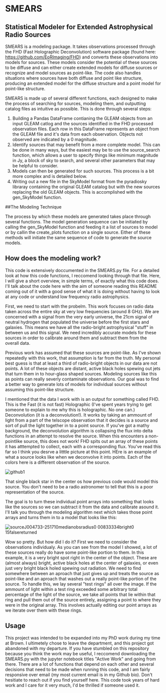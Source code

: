 # SMEARS
## Statistical Modeler for Extended Astrophysical Radio Sources

SMEARS is a modeling package. It takes observations processed through the FHD (Fast Holographic Deconvolution) software package (found here: https://github.com/EoRImaging/FHD) and converts these observations into models for sources. These models consider the potential of these sources to be diffuse and can either create extended models for diffuse sources or recognize and model sources as point-like. The code also handles situations where sources have both diffuse and point like structure, producing an extended model for the diffuse structure and a point model for point-like structure.

SMEARS is made up of several different functions, each designed to make the process of searching for sources, modeling them, and outputting catalog files as intuitive as possible. This is done through several steps:

1. Building a Pandas DataFrame contianing the GLEAM objects from an input GLEAM catlog and the sources identified in the FHD processed observation files. Each row in this DataFrame represents an object from the GLEAM file and it's data from each observation. Objects not observed are indicated by a 0 magnitude.
2. Identify sources that may benefit from a more complete model. This can be done in many ways, but the easiest may be to use the source_search function, which allows a user to specify things like minimum magnitude in Jy, a block of sky to search, and several other parameters that may be helpful to consider.
3. Models can then be generated for such sources. This process is a bit more complex and is detailed below.
4. Writing out a new file in the SkyModel format from the pyradiosky  libraray containing the original GLEAM catalog but with the new sources replacing the old GLEAM objects. This is accomplished with the gen_SkyModel function.

##The Modeling Technique

The process  by which these models are generated takes place through several functions. The model generation sequence can be initiated by calling the gen_SkyModel function and feeding it a list of sources to model or by callin the create_plots function on a single source. Either of these methods will initiate the same sequence of code to generate the source models.

## How does the modeling work?

This code is extensively doccumented in the SMEARS.py file. For a detailed look at how this code functions, I reccomend looking through that file. Here, I will give a short overview, in simple terms, of exactly what this code does. I'll talk about the code here with the aim of someone reading this README coming out of it with a good sense of what it is doing without having to look at any code or understand low frequency radio astrophysics. 

First, we need to start with the probelm. This work focuses on radio data taken across the entire sky at very low frequencies (around 8 GHz). We are concerned with a signal from the very early universe, the 21cm signal of neutral hydrogen that populated the universe before the first stars and galaxies. This means we have all the radio-bright astrophysical "stuff" in between us and this signal. We need incredibly accurate models for these sources in order to calibrate around them and subtract them from the overall data. 

Previous work has assumed that these sources are point-like. As I've shown repeatedly with this work, that assumption is far from the truth. My personal best guess is that at least a third of radio-bright objects in our data are not points. A lot of these objects are distant, active black holes spewing out jets that turn them in to hour-glass shaped sources. Modeling sources like this as points can really severly contaminate observations. Our goal was to find  a better way to generate lots of models for individual sources without assuming this point-like structure.

I mentioned that the data I work with is an output for something called FHD. This is the Fast (it is not fast) Holographic (I've spent years trying to get someone to explain to me why this is holographic. No one can.) Deconvolution (it is a deconvolution!). It works by taking an ammount of light from a part of the telscope observation that it decides is a source and sort of pull the light together in to a point source. If you've got a mathy background, the deconvolution algorithm is collapsing the flux into delta functions in an attempt to resolve the source. When this encounters a non-pointlike source, this does not work! FHD spits out an array of these points it has atttempted to collect, each with a corresponding flux. You've read this far so I think you desrve a litttle picture at this point. HEre is an example of what a source looks like when we deconvolve it into points. Each of the colors here is a different observation of the source.

![github1](https://user-images.githubusercontent.com/47015033/234695090-f1e8fb5c-3cf9-44a7-a07a-3d1f97d51345.png) 

That single black star in the center os how previous code would model this source. You don't need to be a radio astronomer to tell that this is a poor representation of the source. 

The goal is to turn these individual point arrays into something that looks like the sources so we can subtract it from the data and calibrate asound it. I'll talk you through the modeling algorithm next which takes those point arrays and turns them in to a model that looks like this:

![sourceJ004733-251710medianobsradius0 00833334bright0 15falsereturned](https://user-images.githubusercontent.com/47015033/234695634-81f0d1b3-47ab-4f28-b741-24e07ebc3e1d.png)

Wow so pretty. But how did I do it? First we need to consider the observations individualy. As you can see from the model I showed, a lot of these sources really do have some point-like portion to them. In this example, it is a very bright spot right in the center of the object. These are (almost always) bright, active black holes at the center of galaxies, or even just very bright black holed spewing out radiation. We need to find somewhere between an aproach that just gives up and treats the source as point-like and an aproach that washes out a really point-like portion of the source. To handle this, we lay several "test rings" all over the image. If the ammount of light within a test ring exceeded some arbitrary total percentage of the light of the source, we take all points that lie within that ring and pull them out of the source entirely, assigning a point to where they were in the original array. This involves actually editing our point arrays as we iterate over them with these rings.


## Usage

This project was intended to be expanded into my PhD work during my time at Brown. I ultimetely chose to leave the department, and this project got abandoned with my departure. If you have stumbled on this repository because you think the work may be useful, I reccomend downloading the SMEARS.py with the jupyter notebook titles "Active Work" and going from there. There are a lot of functions that depend on each other and several decisions that need to be made when running this code, and I am fairly responsive over email (my most current email is in my Github bio). Don't hesitiate to reach out if you find yourself here. This code took years of hard work and I care for it very much, I'd be thrilled if someone used it.


